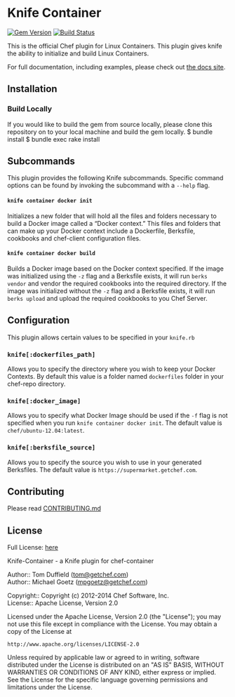 # Knife Container
[![Gem Version](https://badge.fury.io/rb/knife-container.png)](http://badge.fury.io/rb/knife-container)
[![Build Status](https://travis-ci.org/chef/knife-container.svg?branch=master)](https://travis-ci.org/chef/knife-container)

This is the official Chef plugin for Linux Containers. This plugin gives knife
the ability to initialize and build Linux Containers.

For full documentation, including examples, please check out [the docs site](https://docs.chef.io/plugin_knife_container.html).

## Installation

### Build Locally
If you would like to build the gem from source locally, please clone this
repository on to your local machine and build the gem locally.
    $ bundle install
    $ bundle exec rake install

## Subcommands
This plugin provides the following Knife subcommands. Specific command options
can be found by invoking the subcommand with a `--help` flag.

#### `knife container docker init`
Initializes a new folder that will hold all the files and folders necessary to
 build a Docker image called a “Docker context.” This files and folders that can
 make up your Docker context include a Dockerfile, Berksfile, cookbooks and
 chef-client configuration files.

#### `knife container docker build`
Builds a Docker image based on the Docker context specified. If the image was
initialized using the `-z` flag and a Berksfile exists, it will run `berks vendor`
and vendor the required cookbooks into the required directory. If the image was
initialized without the `-z` flag and a Berksfile exists, it will run
`berks upload` and upload the required cookbooks to you Chef Server.

## Configuration
This plugin allows certain values to be specified in your `knife.rb`

### `knife[:dockerfiles_path]`
Allows you to specify the directory where you wish to keep your Docker Contexts.
By default this value is a folder named `dockerfiles` folder in your chef-repo
directory.

### `knife[:docker_image]`
Allows you to specify what Docker Image should be used if the `-f` flag is not
specified when you run `knife container docker init`. The default value is
`chef/ubuntu-12.04:latest`.

### `knife[:berksfile_source]`
Allows you to specify the source you wish to use in your generated Berksfiles.
The default value is `https://supermarket.getchef.com`.

## Contributing
Please read [CONTRIBUTING.md](CONTRIBUTING.md)

## License
Full License: [here](LICENSE)

Knife-Container - a Knife plugin for chef-container

Author:: Tom Duffield (<tom@getchef.com>)  
Author:: Michael Goetz (<mpgoetz@getchef.com>)

Copyright:: Copyright (c) 2012-2014 Chef Software, Inc.  
License:: Apache License, Version 2.0

Licensed under the Apache License, Version 2.0 (the "License");
you may not use this file except in compliance with the License.
You may obtain a copy of the License at

    http://www.apache.org/licenses/LICENSE-2.0

Unless required by applicable law or agreed to in writing, software
distributed under the License is distributed on an "AS IS" BASIS,
WITHOUT WARRANTIES OR CONDITIONS OF ANY KIND, either express or implied.
See the License for the specific language governing permissions and
limitations under the License.
